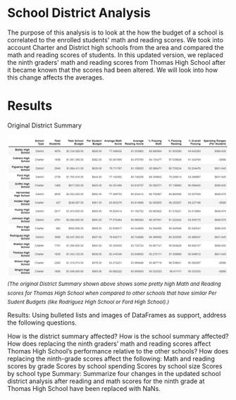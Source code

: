 # School District Analysis

The purpose of this analysis is to look at the how the budget of a school is correlated to the enrolled students' math and reading scores. We took into account Charter and District high schools from the area and compared the math and reading scores of students. In this updated version, we replaced the ninth graders' math and reading scores from Thomas High School after it became known that the scores had been altered. We will look into how this change affects the averages.

# Results

Original District Summary

![Original District Summary](https://github.com/remenars/Challenge4/blob/main/Resources/Original%20Distric%20Summary.png)
<i><sub>(The original District Summary shown above shows some pretty high Math and Reading scores for Thomas High School when compared to other schools that have similar Per Sudent Budgets (like Rodriguez High School or Ford High School).)</i></sub>




Results: Using bulleted lists and images of DataFrames as support, address the following questions.

How is the district summary affected?
How is the school summary affected?
How does replacing the ninth graders’ math and reading scores affect Thomas High School’s performance relative to the other schools?
How does replacing the ninth-grade scores affect the following:
Math and reading scores by grade
Scores by school spending
Scores by school size
Scores by school type
Summary: Summarize four changes in the updated school district analysis after reading and math scores for the ninth grade at Thomas High School have been replaced with NaNs.

